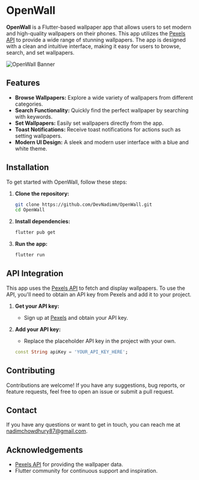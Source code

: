 # OpenWall

**OpenWall** is a Flutter-based wallpaper app that allows users to set modern and high-quality
wallpapers on their phones. This app utilizes the [Pexels API](https://www.pexels.com/api/) to
provide a wide range of stunning wallpapers. The app is designed with a clean and intuitive
interface, making it easy for users to browse, search, and set wallpapers.

![OpenWall Banner](assets/banner_image/banner.jpg)

## Features

- **Browse Wallpapers:** Explore a wide variety of wallpapers from different categories.
- **Search Functionality:** Quickly find the perfect wallpaper by searching with keywords.
- **Set Wallpapers:** Easily set wallpapers directly from the app.
- **Toast Notifications:** Receive toast notifications for actions such as setting wallpapers.
- **Modern UI Design:** A sleek and modern user interface with a blue and white theme.

## Installation

To get started with OpenWall, follow these steps:

1. **Clone the repository:**

    ```bash
    git clone https://github.com/DevNadimm/OpenWall.git
    cd OpenWall
    ```

2. **Install dependencies:**

    ```bash
    flutter pub get
    ```

3. **Run the app:**

    ```bash
    flutter run
    ```

## API Integration

This app uses the [Pexels API](https://www.pexels.com/api/) to fetch and display wallpapers. To use
the API, you'll need to obtain an API key from Pexels and add it to your project.

1. **Get your API key:**
    - Sign up at [Pexels](https://www.pexels.com/api/) and obtain your API key.

2. **Add your API key:**
    - Replace the placeholder API key in the project with your own.

    ```dart
    const String apiKey = 'YOUR_API_KEY_HERE';
    ```

## Contributing

Contributions are welcome! If you have any suggestions, bug reports, or feature requests, feel free
to open an issue or submit a pull request.

## Contact

If you have any questions or want to get in touch, you can reach me at nadimchowdhury87@gmail.com.

## Acknowledgements

- [Pexels API](https://www.pexels.com/api/) for providing the wallpaper data.
- Flutter community for continuous support and inspiration.

